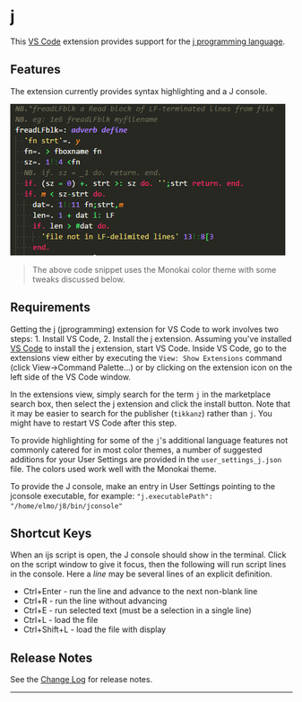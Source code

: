 # j

This [VS Code](https://code.visualstudio.com) extension provides support for the [j programming language](http://www.jsoftware.com/).

## Features

The extension currently provides syntax highlighting and a J console.

![syntax highlighting](images/syntaxhilite.png)
>The above code snippet uses the Monokai color theme with some tweaks discussed below.

## Requirements

Getting the j (jprogramming) extension for VS Code to work involves two steps: 1.
Install VS Code, 2. Install the j extension.
Assuming you've installed [VS Code](https://code.visualstudio.com/) to install the j extension, start VS Code. Inside VS Code, go to the extensions view either by
executing the ``View: Show Extensions`` command (click View->Command Palette...)
or by clicking on the extension icon on the left side of the VS Code
window.

In the extensions view, simply search for the term ``j`` in the marketplace
search box, then select the j extension and click the install button. Note that it may be easier to search for the publisher (``tikkanz``) rather than ``j``.
You might have to restart VS Code after this step.

To provide highlighting for some of the ``j``'s additional language features not commonly catered for in most color themes, a number of suggested additions for your User Settings are provided in the ``user_settings_j.json`` file. The colors used work well with the Monokai theme.

To provide the J console,  make an entry in User Settings pointing to the jconsole executable, for example: ``"j.executablePath": "/home/elmo/j8/bin/jconsole"``

## Shortcut Keys

When an ijs script is open, the J console should show in the terminal. Click on the script window to give it focus, then the following will run script lines in the console. Here a *line* may be several lines of an explicit definition.

* Ctrl+Enter - run the line and advance to the next non-blank line
* Ctrl+R     - run the line without advancing
* Ctrl+E     - run selected text (must be a selection in a single line)
* Ctrl+L     - load the file
* Ctrl+Shift+L - load the file with display






## Release Notes

See the [Change Log](CHANGELOG.md) for release notes.

-----------------------------------------------------------------------------------------------------------
